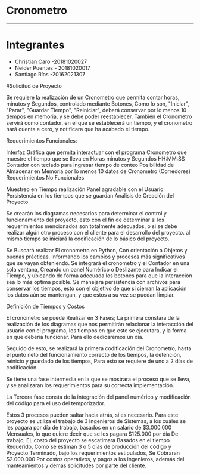 # Cronometro

---


# Integrantes
- Christian Caro -20181020027
- Neider Puentes - 20181020017
- Santiago Ríos -20162021307


#Solicitud de Proyecto

Se requiere la realización de un Cronometro que permita contar horas, minutos y Segundos, controlado mediante Botones, Como lo son, "Iniciar", "Parar", "Guardar Tiempo", "Reiniciar", deberá conservar por lo menos 10 tiempos en memoria, y se debe poder reestablecer. También el Cronometro servirá como contador, en el que se establecerá un tiempo, y el cronometro hará cuenta a cero, y notificara que ha acabado el tiempo.

Requerimientos Funcionales:

Interfaz Gráfica que permita interactuar con el programa
Cronometro que muestre el tiempo que se lleva en Horas minutos y Segundos HH:MM:SS
Contador con teclado para ingresar tiempo de conteo
Posibilidad de Almacenar en Memoria por lo menos 10 datos de Cronometro (Corredores)
Requerimientos No Funcionales

Muestreo en Tiempo realización
Panel agradable con el Usuario
Persistencia en los tiempos que se guardan
Análisis de Creación del Proyecto

Se crearán los diagramas necesarios para determinar el control y funcionamiento del proyecto, esto con el fin de determinar si los requerimientos mencionados son totalmente adecuados, o si se debe realizar algún otro proceso con el cliente para el desarrollo del proyecto. al mismo tiempo se iniciará la codificación de lo básico del proyecto.

Se Buscará realizar El cronometro en Python, Con orientación a Objetos y buenas prácticas. Informando los cambios y procesos más significativos que se vayan obteniendo. Se integrará el cronometro y el Contador en una sola ventana, Creando un panel Numérico o Deslizante para Indicar el Tiempo, y ubicando de forma adecuada los botones para que la interacción sea lo más optima posible. Se manejará persistencia con archivos para conservar los tiempos, esto con el objetivo de que si cierran la aplicación los datos aún se mantengan, y que estos a su vez se puedan limpiar.

Definición de Tiempos y Costos

El cronometro se puede Realizar en 3 Fases; La primera constara de la realización de los diagramas que nos permitirán relacionar la interacción del usuario con el programa, los tiempos en que este se ejecutara, y la forma en que debería funcionar. Para ello dedicaremos un día.

Seguido de esto, se realizará la primera codificación del Cronometro, hasta el punto neto del funcionamiento correcto de los tiempos, la detención, reinicio y guardado de los tiempos, Para esto se requiere de uno a 2 días de codificación.

Se tiene una fase intermedia en la que se mostrara el proceso que se lleva, y se analizaran los requerimientos para su correcta implementación.

La Tercera fase consta de la integración del panel numérico y modificación del código para el uso del temporizador.

Estos 3 procesos pueden saltar hacia atrás, si es necesario. Para este proyecto se utiliza el trabajo de 3 Ingenieros de Sistemas, a los cuales se les pagara por día de trabajo, basados en un salario de $3.000.000 Mensuales, lo que quiere decir que se les pagara $125.000 por día De trabajo, EL costo del proyecto se escatimara Basados en el tiempo Requerido, Como se estiman 3 o 5 días de producción del código y Proyecto Terminado, bajo los requerimientos estipulados, Se Cobraran $2.000.000 Por costos operativos, y pagos a los ingenieros, además del manteamientos y demás solicitudes por parte del cliente.
